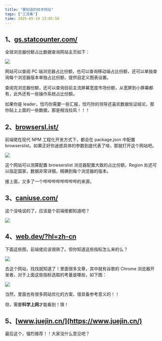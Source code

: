 ```yaml
---
title: "要知道的技术网站"
tags: ["工具集"]
time: 2025-05-19 13:05:58
---
```


## 1、[gs.statcounter.com/](https://gs.statcounter.com/)

全球浏览器份额占比数据查询网站主页如下：

<img src="./images/107.webp" />

网站可以查阅 PC 端浏览器占比份额，也可以查询移动端占比份额，还可以单独查询每个浏览器版本单独占比份额，提供自定义图表设置。

查阅完浏览器份额，还可以查询目前主流屏幕宽度市场份额，从宽屏到小屏幕都有，此外还有一些操作系统占比份额。

如果你是 leader，恰巧你需要一些汇报，恰巧你的领导还喜欢数据佐证结论，那你贴上上面的一些数据，那是相当拉风！！！

## 2、[browsersl.ist/](https://browsersl.ist/)

前端佬在现代 NPM 工程化开发方式下，都会在 package.json 中配置 browserslist。如果正好你迷惑具体的参数到底代表了啥，那就打开这个网站吧。

<img src="./images/108.webp" />

这个网站可以测算配置 browserslist 浏览器配置大致的占比份额，Region 处还可以指定国家，数据非常详细，精确到每个浏览器的版本。

接上面，又多了一个哔哔哔哔哔哔哔哔的来源。

## 3、[caniuse.com/](https://caniuse.com/)

这个没啥说的了，应该是个前端佬都知道吧？

<img src="./images/109.webp" />

## 4、[web.dev/?hl=zh-cn](https://web.dev/?hl=zh-cn)

下面这些图，前端佬应该很熟了。但你知道这些指标怎么来的么？

<img src="./images/110.webp" />

去这个网站，找找就知道了！里面很多文章，其中就有谷歌的 Chrome 浏览器开发者，对于上面这些指标选取的考量是哪些，如下图：

<img src="./images/111.webp" />

当然，里面也有很多网站优化的方案，很具备参考意义的！！

但，需要**科学上网**才能看到！慎！

## 5、[www.juejin.cn/](https://www.juejin.cn/)

最后这个，强烈推荐！！大家没什么意见吧？
